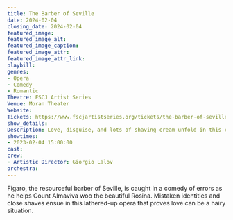 ```yaml
---
title: The Barber of Seville
date: 2024-02-04
closing_date: 2024-02-04
featured_image: 
featured_image_alt: 
featured_image_caption: 
featured_image_attr: 
featured_image_attr_link: 
playbill:
genres: 
- Opera
- Comedy
- Romantic
Theatre: FSCJ Artist Series
Venue: Moran Theater
Website: 
Tickets: https://www.fscjartistseries.org/tickets/the-barber-of-seville
show_details: 
Description: Love, disguise, and lots of shaving cream unfold in this classic opera farce.
showtimes:
- 2023-02-04 15:00:00
cast:
crew:
- Artistic Director: Giorgio Lalov
orchestra:
---
```

Figaro, the resourceful barber of Seville, is caught in a comedy of errors as he helps Count Almaviva woo the beautiful Rosina. Mistaken identities and close shaves ensue in this lathered-up opera that proves love can be a hairy situation.